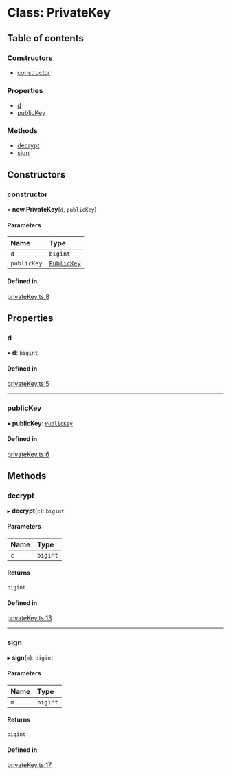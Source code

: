 # Class: PrivateKey

## Table of contents

### Constructors

- [constructor](PrivateKey.md#constructor)

### Properties

- [d](PrivateKey.md#d)
- [publicKey](PrivateKey.md#publickey)

### Methods

- [decrypt](PrivateKey.md#decrypt)
- [sign](PrivateKey.md#sign)

## Constructors

### constructor

• **new PrivateKey**(`d`, `publicKey`)

#### Parameters

| Name | Type |
| :------ | :------ |
| `d` | `bigint` |
| `publicKey` | [`PublicKey`](PublicKey.md) |

#### Defined in

[privateKey.ts:8](https://github.com/sumayabl/RSA-Module/blob/e6f7066/src/ts/privateKey.ts#L8)

## Properties

### d

• **d**: `bigint`

#### Defined in

[privateKey.ts:5](https://github.com/sumayabl/RSA-Module/blob/e6f7066/src/ts/privateKey.ts#L5)

___

### publicKey

• **publicKey**: [`PublicKey`](PublicKey.md)

#### Defined in

[privateKey.ts:6](https://github.com/sumayabl/RSA-Module/blob/e6f7066/src/ts/privateKey.ts#L6)

## Methods

### decrypt

▸ **decrypt**(`c`): `bigint`

#### Parameters

| Name | Type |
| :------ | :------ |
| `c` | `bigint` |

#### Returns

`bigint`

#### Defined in

[privateKey.ts:13](https://github.com/sumayabl/RSA-Module/blob/e6f7066/src/ts/privateKey.ts#L13)

___

### sign

▸ **sign**(`m`): `bigint`

#### Parameters

| Name | Type |
| :------ | :------ |
| `m` | `bigint` |

#### Returns

`bigint`

#### Defined in

[privateKey.ts:17](https://github.com/sumayabl/RSA-Module/blob/e6f7066/src/ts/privateKey.ts#L17)
